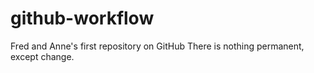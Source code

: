 # github-workflow
Fred and Anne's first repository on GitHub
There is nothing permanent, except change.